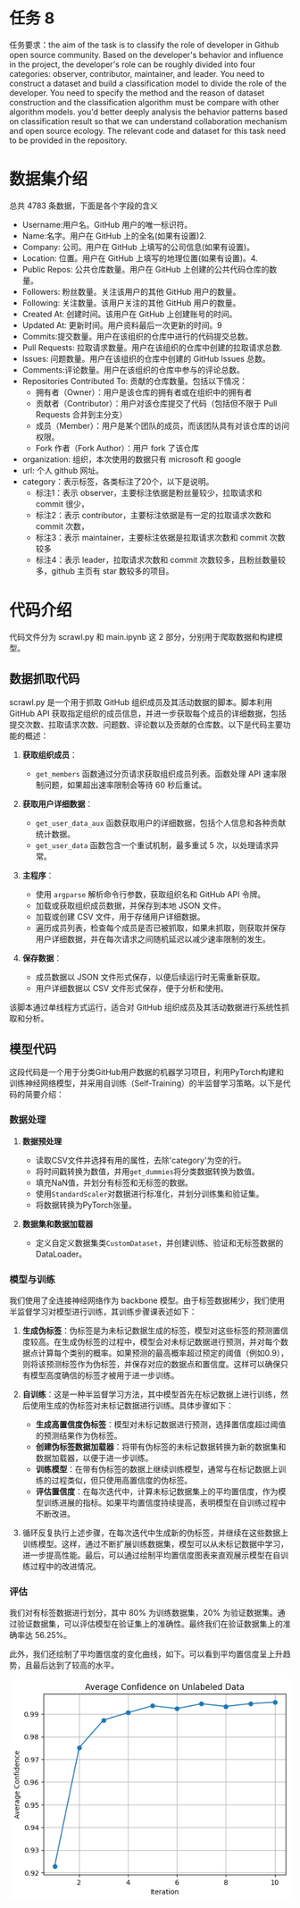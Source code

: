 # 任务 8

任务要求：the aim of the task is to classify the role of developer in Github open source community. Based on the developer's behavior and influence in the project, the developer's role can be roughly divided into four categories: observer, contributor, maintainer, and leader. You need to construct a dataset and build a classification model to divide the role of the developer. You need to specify the method and the reason of dataset construction and the classification algorithm must be compare with other algorithm models. you'd better deeply analysis the behavior patterns based on classification result so that we can understand collaboration mechanism and open source ecology. The relevant code and dataset for this task need to be provided in the repository.

# 数据集介绍

总共 4783 条数据，下面是各个字段的含义

- Username:用户名。GitHub 用户的唯一标识符。
- Name:名字。用户在 GitHub 上的全名(如果有设置)2.
- Company: 公司。用户在 GitHub 上填写的公司信息(如果有设置)。
- Location: 位置。用户在 GitHub 上填写的地理位置(如果有设置)。4.
- Public Repos: 公共仓库数量。用户在 GitHub 上创建的公共代码仓库的数量。
- Followers: 粉丝数量。关注该用户的其他 GitHub 用户的数量。
- Following: 关注数量。该用户关注的其他 GitHub 用户的数量。
- Created At: 创建时间。该用户在 GitHub 上创建账号的时间。
- Updated At: 更新时间。用户资料最后一次更新的时间。9
- Commits:提交数量。用户在该组织的仓库中进行的代码提交总数。
- Pull Requests: 拉取请求数量。用户在该组织的仓库中创建的拉取请求总数.
- lssues: 问题数量。用户在该组织的仓库中创建的 GitHub lssues 总数。
- Comments:评论数量。用户在该组织的仓库中参与的评论总数。
- Repositories Contributed To: 贡献的仓库数量。包括以下情况：
  - 拥有者（Owner）：用户是该仓库的拥有者或在组织中的拥有者
  - 贡献者（Contributor）：用户对该仓库提交了代码（包括但不限于 Pull Requests 合并到主分支）
  - 成员（Member）：用户是某个团队的成员，而该团队具有对该仓库的访问权限。
  - Fork 作者（Fork Author）：用户 fork 了该仓库
- organization: 组织，本次使用的数据只有 microsoft 和 google
- url: 个人 github 网址。
- category：表示标签，各类标注了20个，以下是说明。
  - 标注1：表示 observer，主要标注依据是粉丝量较少，拉取请求和 commit 很少，
  - 标注2：表示 contributor，主要标注依据是有一定的拉取请求次数和 commit 次数，
  - 标注3：表示 maintainer，主要标注依据是拉取请求次数和 commit 次数较多
  - 标注4：表示 leader，拉取请求次数和 commit 次数较多，且粉丝数量较多，github 主页有 star 数较多的项目。

# 代码介绍

代码文件分为 scrawl.py 和 main.ipynb 这 2 部分，分别用于爬取数据和构建模型。

## 数据抓取代码

scrawl.py 是一个用于抓取 GitHub 组织成员及其活动数据的脚本。脚本利用 GitHub API 获取指定组织的成员信息，并进一步获取每个成员的详细数据，包括提交次数、拉取请求次数、问题数、评论数以及贡献的仓库数。以下是代码主要功能的概述：

1. **获取组织成员**：
    - `get_members` 函数通过分页请求获取组织成员列表。函数处理 API 速率限制问题，如果超出速率限制会等待 60 秒后重试。

2. **获取用户详细数据**：
    - `get_user_data_aux` 函数获取用户的详细数据，包括个人信息和各种贡献统计数据。
    - `get_user_data` 函数包含一个重试机制，最多重试 5 次，以处理请求异常。

3. **主程序**：
    - 使用 `argparse` 解析命令行参数，获取组织名和 GitHub API 令牌。
    - 加载或获取组织成员数据，并保存到本地 JSON 文件。
    - 加载或创建 CSV 文件，用于存储用户详细数据。
    - 遍历成员列表，检查每个成员是否已被抓取，如果未抓取，则获取并保存用户详细数据，并在每次请求之间随机延迟以减少速率限制的发生。

4. **保存数据**：
    - 成员数据以 JSON 文件形式保存，以便后续运行时无需重新获取。
    - 用户详细数据以 CSV 文件形式保存，便于分析和使用。

该脚本通过单线程方式运行，适合对 GitHub 组织成员及其活动数据进行系统性抓取和分析。

## 模型代码

这段代码是一个用于分类GitHub用户数据的机器学习项目，利用PyTorch构建和训练神经网络模型，并采用自训练（Self-Training）的半监督学习策略。以下是代码的简要介绍：

### 数据处理

1. **数据预处理**
   - 读取CSV文件并选择有用的属性，去除'category'为空的行。
   - 将时间戳转换为数值，并用`get_dummies`将分类数据转换为数值。
   - 填充NaN值，并划分有标签和无标签的数据。
   - 使用`StandardScaler`对数据进行标准化，并划分训练集和验证集。
   - 将数据转换为PyTorch张量。

2. **数据集和数据加载器**
   - 定义自定义数据集类`CustomDataset`，并创建训练、验证和无标签数据的DataLoader。

### 模型与训练

我们使用了全连接神经网络作为 backbone 模型。由于标签数据稀少，我们使用半监督学习对模型进行训练，其训练步骤课表述如下：

1. **生成伪标签**：伪标签是为未标记数据生成的标签，模型对这些标签的预测置信度较高。在生成伪标签的过程中，模型会对未标记数据进行预测，并对每个数据点计算每个类别的概率。如果预测的最高概率超过预定的阈值（例如0.9），则将该预测标签作为伪标签，并保存对应的数据点和置信度。这样可以确保只有模型高度确信的标签才被用于进一步训练。

2. **自训练**：这是一种半监督学习方法，其中模型首先在标记数据上进行训练，然后使用生成的伪标签对未标记数据进行训练。具体步骤如下：
   - **生成高置信度伪标签**：模型对未标记数据进行预测，选择置信度超过阈值的预测结果作为伪标签。
   - **创建伪标签数据加载器**：将带有伪标签的未标记数据转换为新的数据集和数据加载器，以便于进一步训练。
   - **训练模型**：在带有伪标签的数据上继续训练模型，通常与在标记数据上训练的过程类似，但只使用高置信度的伪标签。
   - **评估置信度**：在每次迭代中，计算未标记数据集上的平均置信度，作为模型训练进展的指标。如果平均置信度持续提高，表明模型在自训练过程中不断改进。

3. 循环反复执行上述步骤，在每次迭代中生成新的伪标签，并继续在这些数据上训练模型。这样，通过不断扩展训练数据集，模型可以从未标记数据中学习，进一步提高性能。最后，可以通过绘制平均置信度图表来直观展示模型在自训练过程中的改进情况。


### 评估

我们对有标签数据进行划分，其中 80% 为训练数据集，20% 为验证数据集。通过验证数据集，可以评估模型在验证集上的准确性。最终我们在验证数据集上的准确率达 56.25%。

此外，我们还绘制了平均置信度的变化曲线，如下。可以看到平均置信度呈上升趋势，且最后达到了较高的水平。

![confidece](confidence.png)
